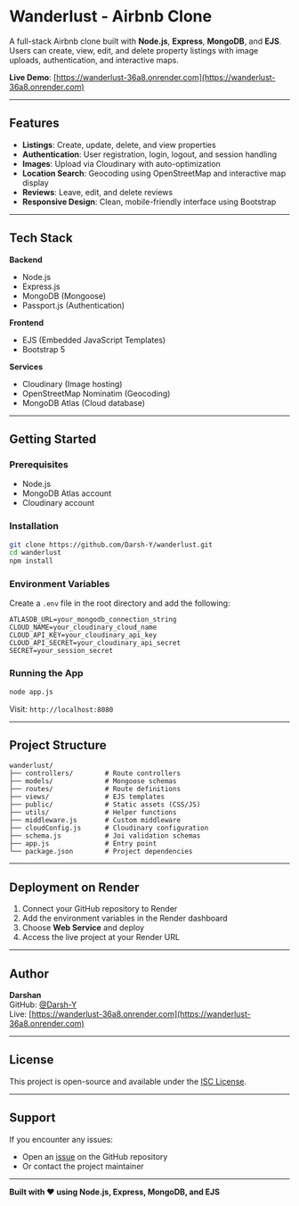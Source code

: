 # Wanderlust - Airbnb Clone

A full-stack Airbnb clone built with **Node.js**, **Express**, **MongoDB**, and **EJS**. Users can create, view, edit, and delete property listings with image uploads, authentication, and interactive maps.

**Live Demo**: [https://wanderlust-36a8.onrender.com](https://wanderlust-36a8.onrender.com)

---

## Features

- **Listings**: Create, update, delete, and view properties  
- **Authentication**: User registration, login, logout, and session handling  
- **Images**: Upload via Cloudinary with auto-optimization  
- **Location Search**: Geocoding using OpenStreetMap and interactive map display  
- **Reviews**: Leave, edit, and delete reviews  
- **Responsive Design**: Clean, mobile-friendly interface using Bootstrap

---

## Tech Stack

**Backend**  
- Node.js  
- Express.js  
- MongoDB (Mongoose)  
- Passport.js (Authentication)

**Frontend**  
- EJS (Embedded JavaScript Templates)  
- Bootstrap 5  

**Services**  
- Cloudinary (Image hosting)  
- OpenStreetMap Nominatim (Geocoding)  
- MongoDB Atlas (Cloud database)

---

## Getting Started

### Prerequisites

- Node.js  
- MongoDB Atlas account  
- Cloudinary account  

### Installation

```bash
git clone https://github.com/Darsh-Y/wanderlust.git
cd wanderlust
npm install
```

### Environment Variables

Create a `.env` file in the root directory and add the following:

```env
ATLASDB_URL=your_mongodb_connection_string
CLOUD_NAME=your_cloudinary_cloud_name
CLOUD_API_KEY=your_cloudinary_api_key
CLOUD_API_SECRET=your_cloudinary_api_secret
SECRET=your_session_secret
```

### Running the App

```bash
node app.js
```

Visit: `http://localhost:8080`

---

## Project Structure

```
wanderlust/
├── controllers/        # Route controllers
├── models/             # Mongoose schemas
├── routes/             # Route definitions
├── views/              # EJS templates
├── public/             # Static assets (CSS/JS)
├── utils/              # Helper functions
├── middleware.js       # Custom middleware
├── cloudConfig.js      # Cloudinary configuration
├── schema.js           # Joi validation schemas
├── app.js              # Entry point
└── package.json        # Project dependencies
```

---

## Deployment on Render

1. Connect your GitHub repository to Render  
2. Add the environment variables in the Render dashboard  
3. Choose **Web Service** and deploy  
4. Access the live project at your Render URL  

---

## Author

**Darshan**  
GitHub: [@Darsh-Y](https://github.com/Darsh-Y)  
Live: [https://wanderlust-36a8.onrender.com](https://wanderlust-36a8.onrender.com)

---

## License

This project is open-source and available under the [ISC License](LICENSE).

---

## Support

If you encounter any issues:  
- Open an [issue](https://github.com/Darsh-Y/wanderlust/issues) on the GitHub repository  
- Or contact the project maintainer

---

**Built with ❤️ using Node.js, Express, MongoDB, and EJS**

